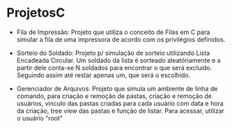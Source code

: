 # ProjetosC

- Fila de Impressão:
  Projeto que utiliza o conceito de Filas em C para simular a fila de uma impressora de acordo com os privilégios definidos.
  
- Sorteio do Soldado:
  Projeto p/ simulação de sorteio utilizando Lista Encadeada Circular. Um soldado da lista é sorteado aleatóriamente e a partir dele conta-se N soldados para encontrar o que será excluido. Seguindo assim até restar apenas um, que será o escolhido.
  
- Gerenciador de Arquivos:
  Projeto que simula um ambiente de linha de comando, para criação e remoção de pastas, criação e remoção de usuários, vinculo das pastas criadas para cada usuário com data e hora da criação, tree view das pastas e função de listar.
  Para acessar, utilizar o usuário "root"
 
